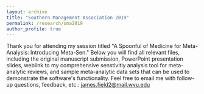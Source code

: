```yaml
---
layout: archive
title: "Southern Management Association 2019"
permalink: /research/sma2019
author_profile: true
---
```


Thank you for attending my session titled "A Spoonful of Medicine for Meta-Analysis: Introducing Meta-Sen." Below you will find all relevant files, including the original manuscript submission, PowerPoint presentation slides, weblink to my comprehensive senstivitiy analysis tool for meta-analytic reviews, and sample meta-analytic data sets that can be used to demonstrate the software's functionality. Feel free to email me with follow-up questions, feedback, etc.: <a href = "mailto: james.field2@mail.wvu.edu">james.field2@mail.wvu.edu</a>
